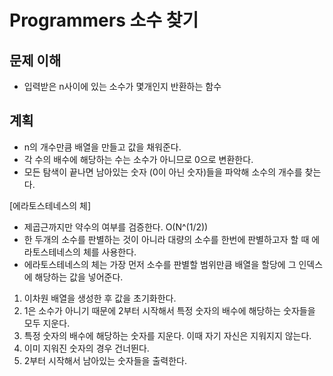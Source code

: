 # Programmers 소수 찾기

## 문제 이해

- 입력받은 n사이에 있는 소수가 몇개인지 반환하는 함수

## 계획

- n의 개수만큼 배열을 만들고 값을 채워준다.
- 각 수의 배수에 해당하는 수는 소수가 아니므로 0으로 변환한다.
- 모든 탐색이 끝나면 남아있는 숫자 (0이 아닌 숫자)들을 파악해 소수의 개수를 찾는다.

[에라토스테네스의 체]

- 제곱근까지만 약수의 여부를 검증한다. O(N^(1/2))
- 한 두개의 소수를 판별하는 것이 아니라 대량의 소수를 한번에 판별하고자 할 때 에라토스테네스의 체를 사용한다.
- 에라토스테네스의 체는 가장 먼저 소수를 판별할 범위만큼 배열을 할당에 그 인덱스에 해당하는 값을 넣어준다.

1. 이차원 배열을 생성한 후 값을 초기화한다.
2. 1은 소수가 아니기 때문에 2부터 시작해서 특정 숫자의 배수에 해당하는 숫자들을 모두 지운다.
3. 특정 숫자의 배수에 해당하는 숫자를 지운다. 이때 자기 자신은 지워지지 않는다.
4. 이미 지워진 숫자의 경우 건너뛴다.
5. 2부터 시작해서 남아있는 숫자들을 출력한다.
